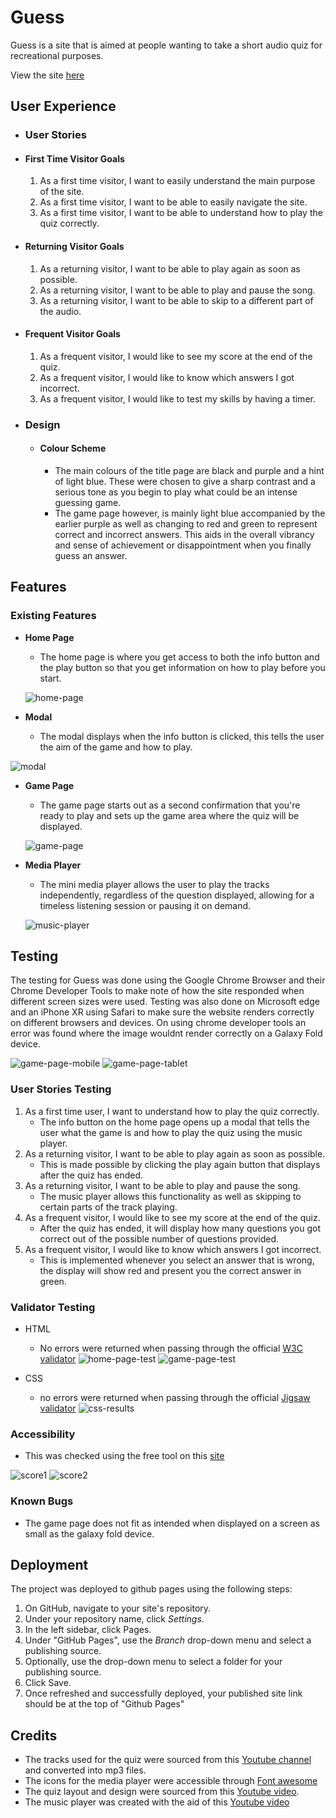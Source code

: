# Guess

Guess is a site that is aimed at people wanting to take a short audio quiz for recreational purposes.

View the site [here](https://travyssm.github.io/Guess/)

## User Experience 

- ### User Stories

- #### First Time Visitor Goals

    1. As a first time visitor, I want to easily understand the main purpose of the site.
    2. As a first time visitor, I want to be able to easily navigate the site.
    3. As a first time visitor, I want to be able to understand how to play the quiz correctly.

- #### Returning Visitor Goals

    1. As a returning visitor, I want to be able to play again as soon as possible.
    2. As a returning visitor, I want to be able to play and pause the song.
    3. As a returning visitor, I want to be able to skip to a different part of the audio.

- #### Frequent Visitor Goals

    1. As a frequent visitor, I would like to see my score at the end of the quiz.
    2. As a frequent visitor, I would like to know which answers I got incorrect.
    3. As a frequent visitor, I would like to test my skills by having a timer.

- ### Design
    - #### Colour Scheme
        - The main colours of the title page are black and purple and a hint of light blue. These were chosen to give a sharp contrast and a serious tone as you begin to play what could be an intense guessing game.
        - The game page however, is mainly light blue accompanied by the earlier purple as well as changing to red and green to represent correct and incorrect answers. This aids in the overall vibrancy and sense of achievement or disappointment when you finally guess an answer.

## Features
### Existing Features

- __Home Page__
    - The home page is where you get access to both the info button and the play button so that you get information on how to play before you start.

    ![home-page](docs/home-page.png)

- __Modal__

    - The modal displays when the info button is clicked, this tells the user the aim of the game and how to play.

![modal](docs/modal.png)

- __Game Page__
    - The game page starts out as a second confirmation that you're ready to play and sets up the game area where the quiz will be displayed.

    ![game-page](docs/game-page.png)

- __Media Player__
    - The mini media player allows the user to play the tracks independently, regardless of the question displayed, allowing for a timeless listening session or pausing it on demand.

    ![music-player](docs/music-player.png)

## Testing 

The testing for Guess was done using the Google Chrome Browser and their Chrome Developer Tools to make note of how the site responded when different screen sizes were used. Testing was also done on Microsoft edge and an iPhone XR using Safari to make sure the website renders correctly on different browsers and devices. On using chrome developer tools an error was found where the image wouldnt render correctly on a Galaxy Fold device.

![game-page-mobile](docs/game-page-mobile.png) ![game-page-tablet](docs/game-page-tablet.png)

### User Stories Testing

1. As a first time user, I want to understand how to play the quiz correctly.
    * The info button on the home page opens up a modal that tells the user what the game is and how to play the quiz using the music player.
2. As a returning visitor, I want to be able to play again as soon as possible.
    * This is made possible by clicking the play again button that displays after the quiz has ended.
3. As a returning visitor, I want to be able to play and pause the song.
    * The music player allows this functionality as well as skipping to certain parts of the track playing.
4. As a frequent visitor, I would like to see my score at the end of the quiz.
    * After the quiz has ended, it will display how many questions you got correct out of the possible number of questions provided.
5. As a frequent visitor, I would like to know which answers I got incorrect.
    * This is implemented whenever you select an answer that is wrong, the display will show red and present you the correct answer in green.

### Validator Testing

- HTML
    - No errors were returned when passing through the official [W3C validator](https://validator.w3.org/)
    ![home-page-test](docs/home-page-test.png) ![game-page-test](docs/game-page-test.png)

- CSS 
    - no errors were returned when passing through the official [Jigsaw validator](https://jigsaw.w3.org/css-validator/)
    ![css-results](docs/css-results.png)

### Accessibility

- This was checked using the free tool on this [site](https://pagespeed.web.dev/)

![score1](docs/accessibility-score1.png) ![score2](docs/accessibility-score2.png)

### Known Bugs

- The game page does not fit as intended when displayed on a screen as small as the galaxy fold device.

## Deployment

The project was deployed to github pages using the following steps:
  
  1. On GitHub, navigate to your site's repository.
  2. Under your repository name, click  *Settings*.
  3. In the left sidebar, click Pages.
  4. Under "GitHub Pages", use the *Branch* drop-down menu and select a publishing source.
  5. Optionally, use the drop-down menu to select a folder for your publishing source.
  6. Click Save.
  7. Once refreshed and successfully deployed, your published site link should be at the top of "Github Pages"

## Credits
* The tracks used for the quiz were sourced from this [Youtube channel](https://www.youtube.com/@DeoxysPrime) and converted into mp3 files.
* The icons for the media player were accessible through [Font awesome](https://fontawesome.com/)
* The quiz layout and design were sourced from this [Youtube video](https://www.youtube.com/watch?v=riDzcEQbX6k).
* The music player was created with the aid of this [Youtube video](https://www.youtube.com/watch?v=QTHRWGn_sJw)